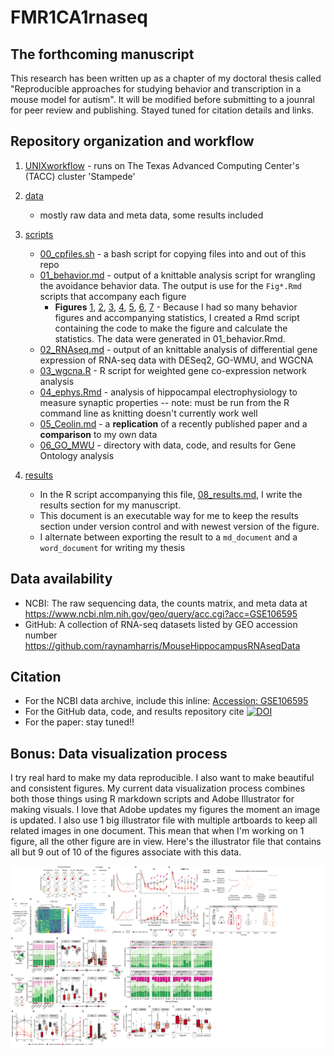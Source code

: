 # FMR1CA1rnaseq

## The forthcoming manuscript
This research has been written up as a chapter of my doctoral thesis called "Reproducible approaches for studying behavior and transcription in a mouse model for autism". It will be modified before submitting to a jounral for peer review and publishing. Stayed tuned for citation details and links.

## Repository organization and workflow

1. [UNIXworkflow](./UNIXworkflow/) - runs on The Texas Advanced Computing Center's (TACC) cluster 'Stampede'
2. [data](./data/)
	- mostly raw data and meta data, some results included
3. [scripts](./scripts/)
	- [00_cpfiles.sh](./scripts/00_cpfiles.sh)	- a bash script for copying files into and out of this repo
	- [01_behavior.md](./scripts/01_behavior.md) - output of a knittable analysis script for wrangling the avoidance behavior  data. The output is use for the `Fig*.Rmd` scripts that accompany each figure 
		- **Figures** [1](./scripts/Fig1.md), [2](./scripts/Fig2.md), [3](./scripts/Fig3.md), [4](./scripts/Fig4.md), [5](./scripts/Fig5.md), [6](./scripts/Fig6.md), [7](./scripts/Fig7.md) - Because I had so many behavior figures and accompanying statistics, I created a Rmd script containing the code to make the figure and calculate the statistics. The data were generated in 01_behavior.Rmd. 
	- [02_RNAseq.md](./scripts/02_RNAseq.md)	- output of an knittable analysis of differential gene expression of RNA-seq data with DESeq2, GO-WMU, and WGCNA
	- [03_wgcna.R](./scripts/03_wgcna.R)	- R script for weighted gene co-expression network analysis
	- [04_ephys.Rmd](./scripts/04_ephys.Rmd) - analysis of hippocampal electrophysiology to measure synaptic properties -- note: must be run from the R command line as knitting doesn't currently work well
	- [05_Ceolin.md](./scripts/05_Ceolin.Rmd) - a **replication** of a recently published paper and a **comparison** to my own data
	- [06_GO_MWU](./scripts/06_GO_MWU)	- directory with data, code, and results for Gene Ontology analysis
	 
5. [results](./results/)
	- In the R script accompanying this file, [08_results.md](./scripts/08_results.md), I write the results section for my manuscript. 
	- This document is an executable way for me to keep the results section under version control and with newest version of the figure. 
	- I alternate between exporting the result to a `md_document` and a `word_document` for writing my thesis

## Data availability

- NCBI: The raw sequencing data, the counts matrix, and meta data at https://www.ncbi.nlm.nih.gov/geo/query/acc.cgi?acc=GSE106595
- GitHub: A collection of RNA-seq datasets listed by GEO accession number https://github.com/raynamharris/MouseHippocampusRNAseqData

## Citation 

- For the NCBI data archive, include this inline: [Accession: GSE106595](https://www.ncbi.nlm.nih.gov/geo/query/acc.cgi?acc=GSE106595)
- For the GitHub data, code, and results repository cite [![DOI](https://zenodo.org/badge/101933073.svg)](https://zenodo.org/badge/latestdoi/101933073)
- For the paper: stay tuned!!

## Bonus: Data visualization process

I try real hard to make my data reproducible. I also want to make beautiful and consistent figures. My current data visualization process combines both those things using R markdown scripts and Adobe Illustrator for making visuals. I love that Adobe updates my figures the moment an image is updated. I also use 1 big illustrator file with multiple artboards to keep all related images in one document. This mean that when I'm working on 1 figure, all the other figure are in view. Here's the illustrator file that contains all but 9 out of 10 of the figures associate with this data.

![](./figures/fig1.png)
